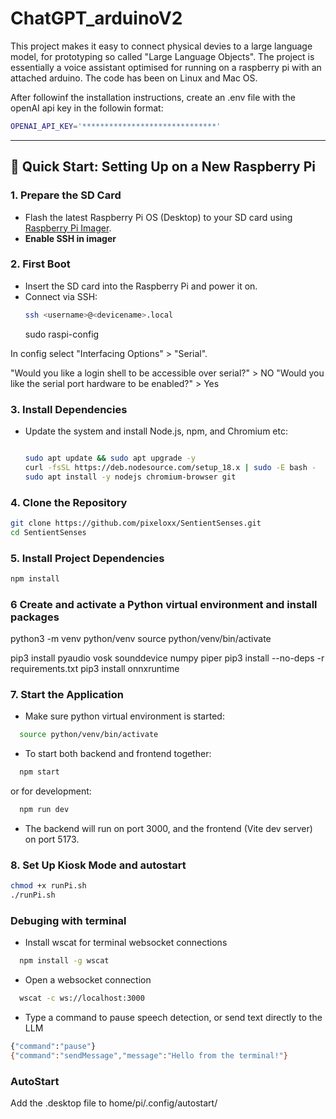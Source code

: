 #  ChatGPT_arduinoV2 

This project makes it easy to connect physical devies to a large language model, for prototyping so called "Large Language Objects". The project is essentially a voice assistant optimised for running on a raspberry pi with an attached arduino. The code has been on Linux and Mac OS. 

After followinf the installation instructions, create an .env file with the openAI api key in the followin format: 
 
 ```bash
OPENAI_API_KEY='******************************' 
  ```

---

## 🚀 Quick Start: Setting Up on a New Raspberry Pi

### 1. **Prepare the SD Card**
- Flash the latest Raspberry Pi OS (Desktop) to your SD card using [Raspberry Pi Imager](https://www.raspberrypi.com/software/).
- **Enable SSH in imager**  

### 2. **First Boot**
- Insert the SD card into the Raspberry Pi and power it on.
- Connect via SSH:  
  ```bash
  ssh <username>@<devicename>.local
  ```
  sudo raspi-config
  
In config select "Interfacing Options" > "Serial". 

"Would you like a login shell to be accessible over serial?" > NO
"Would you like the serial port hardware to be enabled?" > Yes



### 3. **Install Dependencies**
- Update the system and install Node.js, npm, and Chromium etc:
  ```bash

  sudo apt update && sudo apt upgrade -y
  curl -fsSL https://deb.nodesource.com/setup_18.x | sudo -E bash -
  sudo apt install -y nodejs chromium-browser git

### 4. **Clone the Repository**
```bash
git clone https://github.com/pixeloxx/SentientSenses.git
cd SentientSenses
```   

### 5. **Install Project Dependencies**
```bash
npm install
```

### 6 Create and activate a Python virtual environment and install packages

python3 -m venv python/venv
source python/venv/bin/activate

pip3 install pyaudio vosk sounddevice numpy piper
pip3 install --no-deps -r requirements.txt
pip3 install onnxruntime


### 7. **Start the Application**

- Make sure python virtual environment is started:

```bash
  source python/venv/bin/activate
```
- To start both backend and frontend together:
```bash
  npm start
```
or for development:

```bash
  npm run dev
```

- The backend will run on port 3000, and the frontend (Vite dev server) on port 5173.

### 8. **Set Up Kiosk Mode and autostart**

```bash
chmod +x runPi.sh
./runPi.sh
```

###  Debuging with terminal 

- Install wscat for terminal websocket connections
```bash
  npm install -g wscat
```
- Open a websocket connection
```bash
  wscat -c ws://localhost:3000
```

- Type a command to pause speech detection, or send text directly to the LLM
```bash
{"command":"pause"}
{"command":"sendMessage","message":"Hello from the terminal!"}
```

###  AutoStart

Add the .desktop file to home/pi/.config/autostart/


